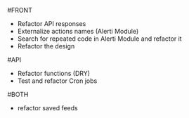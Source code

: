 #FRONT
+ Refactor API responses
+ Externalize actions names (Alerti Module)
+ Search for repeated code in Alerti Module and refactor it
+ Refactor the design

#API
+ Refactor functions (DRY)
+ Test and refactor Cron jobs

#BOTH
+ refactor saved feeds